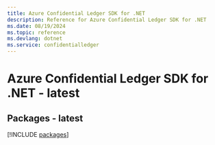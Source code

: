 ```yaml
---
title: Azure Confidential Ledger SDK for .NET
description: Reference for Azure Confidential Ledger SDK for .NET
ms.date: 08/19/2024
ms.topic: reference
ms.devlang: dotnet
ms.service: confidentialledger
---
```

# Azure Confidential Ledger SDK for .NET - latest
## Packages - latest
[!INCLUDE [packages](confidential-ledger-index.md)]